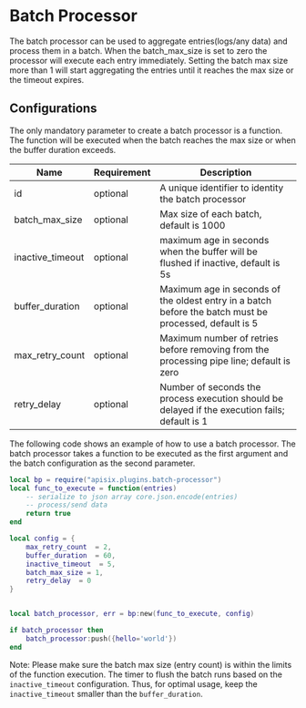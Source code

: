 <!--
#
# Licensed to the Apache Software Foundation (ASF) under one or more
# contributor license agreements.  See the NOTICE file distributed with
# this work for additional information regarding copyright ownership.
# The ASF licenses this file to You under the Apache License, Version 2.0
# (the "License"); you may not use this file except in compliance with
# the License.  You may obtain a copy of the License at
#
#     http://www.apache.org/licenses/LICENSE-2.0
#
# Unless required by applicable law or agreed to in writing, software
# distributed under the License is distributed on an "AS IS" BASIS,
# WITHOUT WARRANTIES OR CONDITIONS OF ANY KIND, either express or implied.
# See the License for the specific language governing permissions and
# limitations under the License.
#
-->

# Batch Processor

The batch processor can be used to aggregate entries(logs/any data) and process them in a batch.
When the batch_max_size is set to zero the processor will execute each entry immediately. Setting the batch max size more
than 1 will start aggregating the entries until it reaches the max size or the timeout expires.

## Configurations

The only mandatory parameter to create a batch processor is a function. The function will be executed when the batch reaches the max size
or when the buffer duration exceeds.

| Name             | Requirement | Description                                                                                            |
| ---------------- | ----------- | ------------------------------------------------------------------------------------------------------ |
| id               | optional    | A unique identifier to identity the batch processor                                                    |
| batch_max_size   | optional    | Max size of each batch, default is 1000                                                                |
| inactive_timeout | optional    | maximum age in seconds when the buffer will be flushed if inactive, default is 5s                      |
| buffer_duration  | optional    | Maximum age in seconds of the oldest entry in a batch before the batch must be processed, default is 5 |
| max_retry_count  | optional    | Maximum number of retries before removing from the processing pipe line; default is zero               |
| retry_delay      | optional    | Number of seconds the process execution should be delayed if the execution fails; default is 1         |

The following code shows an example of how to use a batch processor. The batch processor takes a function to be executed as the first
argument and the batch configuration as the second parameter.

```lua
local bp = require("apisix.plugins.batch-processor")
local func_to_execute = function(entries)
    -- serialize to json array core.json.encode(entries)
    -- process/send data
    return true
end

local config = {
    max_retry_count  = 2,
    buffer_duration  = 60,
    inactive_timeout  = 5,
    batch_max_size = 1,
    retry_delay  = 0
}


local batch_processor, err = bp:new(func_to_execute, config)

if batch_processor then
    batch_processor:push({hello='world'})
end
```

Note: Please make sure the batch max size (entry count) is within the limits of the function execution.
The timer to flush the batch runs based on the `inactive_timeout` configuration. Thus, for optimal usage,
keep the `inactive_timeout` smaller than the `buffer_duration`.
